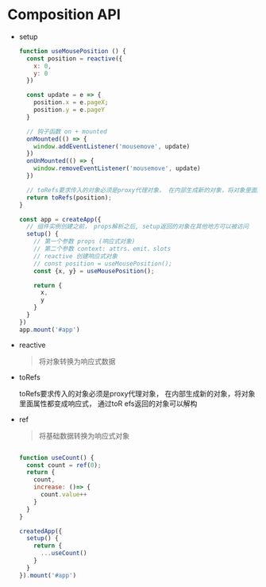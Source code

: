 # Composition API

* setup

  ```js
  function useMousePosition () {
    const position = reactive({
      x: 0,
      y: 0
    })

    const update = e => {
      position.x = e.pageX;
      position.y = e.pageY
    }

    // 钩子函数 on + mounted 
    onMounted(() => {
      window.addEventListener('mousemove', update)
    })
    onUnMounted(() => {
      window.removeEventListener('mousemove', update)
    })

    // toRefs要求传入的对象必须是proxy代理对象， 在内部生成新的对象，将对象里面属性都变成响应式
    return toRefs(position);
  }

  const app = createApp({
    // 组件实例创建之前， props解析之后, setup返回的对象在其他地方可以被访问
    setup() {
      // 第一个参数 props (响应式对象)
      // 第二个参数 context: attrs、emit、slots
      // reactive 创建响应式对象
      // const position = useMousePosition();
      const {x, y} = useMousePosition();

      return {
        x, 
        y
      }
    }
  })
  app.mount('#app')
  ```

* reactive
  
  > 将对象转换为响应式数据

* toRefs

  toRefs要求传入的对象必须是proxy代理对象， 在内部生成新的对象，将对象里面属性都变成响应式， 通过toR efs返回的对象可以解构

* ref

  > 将基础数据转换为响应式对象

  ```js

  function useCount() {
    const count = ref(0);
    return {
      count,
      increase: ()=> {
        count.value++
      }
    }
  }

  createdApp({
    setup() {
      return {
        ...useCount()
      }
    }
  }).mount('#app')
  ```

